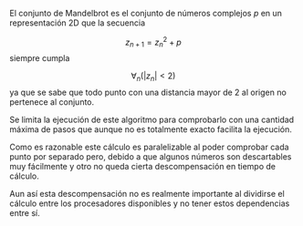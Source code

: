 El conjunto de Mandelbrot es el conjunto de números complejos $p$ en un representación 2D que la secuencia

$$z_{n+1} = z_n^2+p$$
siempre cumpla

$$ \forall_{n}(\lvert z_n \rvert \lt 2) $$
ya que se sabe que todo punto con una distancia mayor de 2 al origen no pertenece al conjunto.

Se limita la ejecución de este algoritmo para comprobarlo con una cantidad máxima de pasos que aunque no es totalmente exacto facilita la ejecución.

Como es razonable este cálculo es paralelizable al poder comprobar cada punto por separado pero, debido a que algunos números son descartables muy fácilmente y otro no queda cierta descompensación en tiempo de cálculo.

Aun así esta descompensación no es realmente importante al dividirse el cálculo entre los procesadores disponibles y no tener estos dependencias entre sí.